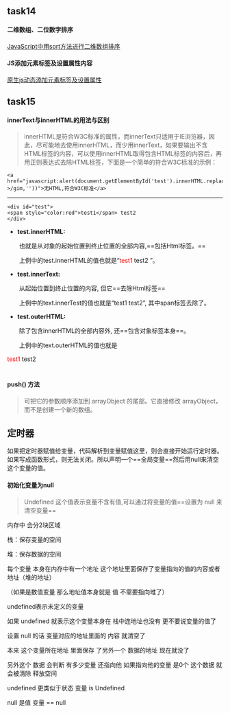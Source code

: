 ## task14
#### 二维数组、二位数字排序
[ JavaScript中用sort方法进行二维数组排序](http://blog.csdn.net/flyingpig2016/article/details/52901977)
#### JS添加元素标签及设置属性内容
[ 原生js动态添加元素标签及设置属性 ](http://www.cnblogs.com/cllgeek/articles/5859908.html)

## task15

#### innerText与innerHTML的用法与区别

> innerHTML是符合W3C标准的属性，而innerText只适用于IE浏览器，因此，尽可能地去使用innerHTML，而少用innerText，如果要输出不含HTML标签的内容，可以使用innerHTML取得包含HTML标签的内容后，再用正则表达式去除HTML标签，下面是一个简单的符合W3C标准的示例：

    <a href="javascript:alert(document.getElementById('test').innerHTML.replace(/<.+?>/gim,''))">无HTML,符合W3C标准</a>
---
    <div id="test">
    <span style="color:red">test1</span> test2
    </div>

- **test.innerHTML:**

　　也就是从对象的起始位置到终止位置的全部内容,==包括Html标签。==

　　上例中的test.innerHTML的值也就是“<span style="color:red">test1</span> test2 ”。

- **test.innerText:** 

　　从起始位置到终止位置的内容, 但它==去除Html标签== 

　　上例中的text.innerTest的值也就是“test1 test2”, 其中span标签去除了。

- **test.outerHTML:**

　　除了包含innerHTML的全部内容外, 还==包含对象标签本身==。

　　上例中的text.outerHTML的值也就是<div id="test"><span style="color:red">test1</span> test2</div>
　　
#### push() 方法

> 可把它的参数顺序添加到 arrayObject 的尾部。它直接修改 arrayObject，而不是创建一个新的数组。

## 定时器

如果把定时器赋值给变量，代码解析到变量赋值这里，则会直接开始运行定时器。如果写成函数形式，则无法关闭。所以声明一个==全局变量==然后用null来清空这个变量的值。

#### 初始化变量为null

> Undefined 这个值表示变量不含有值,可以通过将变量的值==设置为 null 来清空变量==

内存中  会分2块区域

栈：保存变量的空间

堆：保存数据的空间


每个变量 本身在内存中有一个地址 这个地址里面保存了变量指向的值的内容或者地址（堆的地址）

（如果是数值变量 那么地址值本身就是 值 不需要指向堆了）

undefined表示未定义的变量

如果 undefined 就表示这个变量本身在 栈中连地址也没有 更不要说变量的值了

设置 null  的话 变量对应的地址里面的 内容 就清空了 

本来 这个变量所在地址 里面保存 了另外一个 数据的地址 现在就没了

另外这个 数据 会判断  有多少变量 还指向他 如果指向他的变量 是0个 这个数据 就会被清除 释放空间

undefined 更类似于状态  变量  is Undefined

null 是值  变量  == null